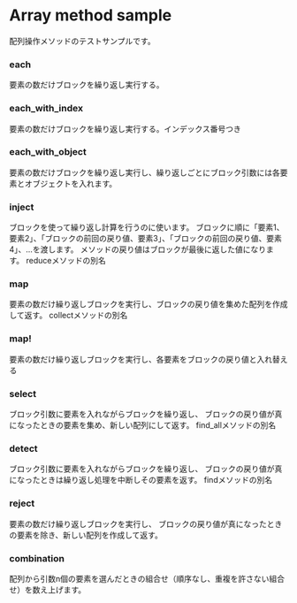 Array method sample
==========
配列操作メソッドのテストサンプルです。

### each
要素の数だけブロックを繰り返し実行する。

### each_with_index
要素の数だけブロックを繰り返し実行する。インデックス番号つき

### each_with_object
要素の数だけブロックを繰り返し実行し、繰り返しごとにブロック引数には各要素とオブジェクトを入れます。

### inject
ブロックを使って繰り返し計算を行うのに使います。
ブロックに順に「要素1、要素2」、「ブロックの前回の戻り値、要素3」、「ブロックの前回の戻り値、要素4」、...を渡します。
メソッドの戻り値はブロックが最後に返した値になります。
reduceメソッドの別名

### map
要素の数だけ繰り返しブロックを実行し、ブロックの戻り値を集めた配列を作成して返す。
collectメソッドの別名

### map!
要素の数だけ繰り返しブロックを実行し、各要素をブロックの戻り値と入れ替える


### select
ブロック引数に要素を入れながらブロックを繰り返し、
ブロックの戻り値が真になったときの要素を集め、新しい配列にして返す。
find_allメソッドの別名

### detect
ブロック引数に要素を入れながらブロックを繰り返し、
ブロックの戻り値が真になったときは繰り返し処理を中断しその要素を返す。
findメソッドの別名

### reject
要素の数だけ繰り返しブロックを実行し、
ブロックの戻り値が真になったときの要素を除き、新しい配列を作成して返す。

### combination
配列から引数n個の要素を選んだときの組合せ（順序なし、重複を許さない組合せ）を数え上げます。
